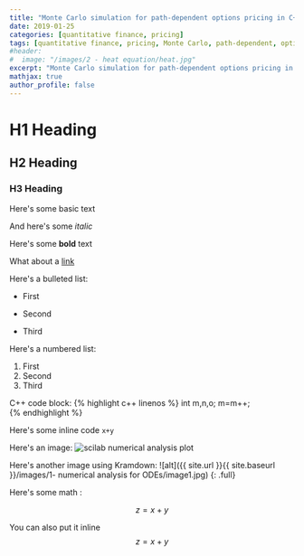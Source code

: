 ```yaml
---
title: "Monte Carlo simulation for path-dependent options pricing in C++"
date: 2019-01-25
categories: [quantitative finance, pricing]
tags: [quantitative finance, pricing, Monte Carlo, path-dependent, options, C++, cpp]
#header:
#  image: "/images/2 - heat equation/heat.jpg"
excerpt: "Monte Carlo simulation for path-dependent options pricing in C++"
mathjax: true
author_profile: false
---
```


# H1 Heading

## H2 Heading

### H3 Heading

Here's some basic text

And here's some *italic*

Here's some **bold** text

What about a [link](https://github.com/kboct)

Here's a bulleted list:
* First
+ Second
- Third


Here's a numbered list:
1. First
2. Second
3. Third


C++ code block:
{% highlight c++ linenos %}
int m,n,o;
m=m++;  
{% endhighlight %}


Here's some inline code `x+y`

Here's an image:
<img src="{{ site.url }}{{ site.baseurl }}/images/1- numerical analysis for ODEs/image1.jpg" alt="scilab numerical analysis plot" class="full">


Here's another image using Kramdown:
![alt]({{ site.url }}{{ site.baseurl }}/images/1- numerical analysis for ODEs/image1.jpg)
{: .full}

Here's some math :

$$z=x+y$$

You can also put it inline $$z=x+y$$
